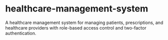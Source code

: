 # healthcare-management-system
A healthcare management system for managing patients, prescriptions, and healthcare providers with role-based access control and two-factor authentication.

